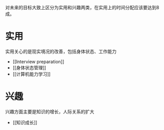 对未来的目标大致上区分为实用和兴趣两类，在实用上的时间分配应该要达到8成。
# 实用
实用关心的是现实境况的改善，包括身体状态、工作能力
- [[Interview preparation]]
- [[身体状态管理]]
- [[计算机能力学习]]
# 兴趣
兴趣方面主要是知识的增长，人际关系的扩大
- [[知识成长]]